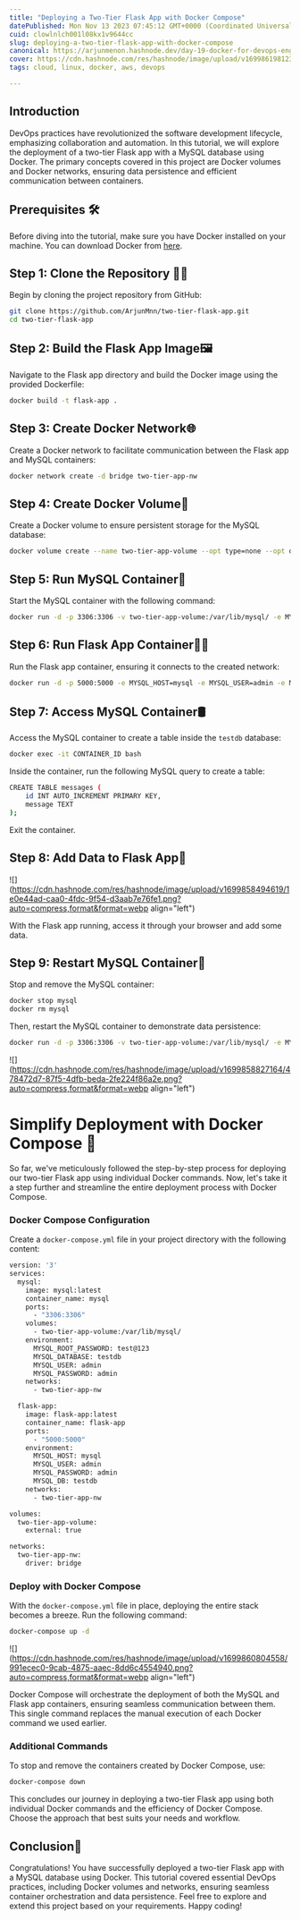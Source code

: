 ```yaml
---
title: "Deploying a Two-Tier Flask App with Docker Compose"
datePublished: Mon Nov 13 2023 07:45:12 GMT+0000 (Coordinated Universal Time)
cuid: clowlnlch001l08kx1v9644cc
slug: deploying-a-two-tier-flask-app-with-docker-compose
canonical: https://arjunmenon.hashnode.dev/day-19-docker-for-devops-engineers-part-3
cover: https://cdn.hashnode.com/res/hashnode/image/upload/v1699861981238/77f2cc33-3ec5-40be-b891-8edd6df86326.png
tags: cloud, linux, docker, aws, devops

---
```


## Introduction

DevOps practices have revolutionized the software development lifecycle, emphasizing collaboration and automation. In this tutorial, we will explore the deployment of a two-tier Flask app with a MySQL database using Docker. The primary concepts covered in this project are Docker volumes and Docker networks, ensuring data persistence and efficient communication between containers.

## Prerequisites 🛠️

Before diving into the tutorial, make sure you have Docker installed on your machine. You can download Docker from [here](https://www.docker.com/products/docker-desktop).

## Step 1: Clone the Repository 🧑‍💻

Begin by cloning the project repository from GitHub:

```bash
git clone https://github.com/ArjunMnn/two-tier-flask-app.git
cd two-tier-flask-app
```

## Step 2: Build the Flask App Image🖼️

Navigate to the Flask app directory and build the Docker image using the provided Dockerfile:

```bash
docker build -t flask-app .
```

## Step 3: Create Docker Network🌐

Create a Docker network to facilitate communication between the Flask app and MySQL containers:

```bash
docker network create -d bridge two-tier-app-nw
```

## Step 4: Create Docker Volume💾

Create a Docker volume to ensure persistent storage for the MySQL database:

```bash
docker volume create --name two-tier-app-volume --opt type=none --opt device=/home/ubuntu/volumes/two-tier-app --opt o=bind
```

## Step 5: Run MySQL Container🚢

Start the MySQL container with the following command:

```bash
docker run -d -p 3306:3306 -v two-tier-app-volume:/var/lib/mysql/ -e MYSQL_ROOT_PASSWORD=test@123 -e MYSQL_DATABASE=testdb -e MYSQL_USER=admin -e MYSQL_PASSWORD=admin --network=two-tier-app-nw --name mysql mysql:latest
```

## Step 6: Run Flask App Container🏃‍♂️

Run the Flask app container, ensuring it connects to the created network:

```bash
docker run -d -p 5000:5000 -e MYSQL_HOST=mysql -e MYSQL_USER=admin -e MYSQL_PASSWORD=admin -e MYSQL_DB=testdb --network=two-tier-app-nw --name flask-app flask-app:latest
```

## Step 7: Access MySQL Container🛢️

Access the MySQL container to create a table inside the `testdb` database:

```bash
docker exec -it CONTAINER_ID bash
```

Inside the container, run the following MySQL query to create a table:

```bash
CREATE TABLE messages (
    id INT AUTO_INCREMENT PRIMARY KEY,
    message TEXT
);
```

Exit the container.

## Step 8: Add Data to Flask App💬

![](https://cdn.hashnode.com/res/hashnode/image/upload/v1699858494619/1e0e44ad-caa0-4fdc-9f54-d3aab7e76fe1.png?auto=compress,format&format=webp align="left")

With the Flask app running, access it through your browser and add some data.

## Step 9: Restart MySQL Container🔄

Stop and remove the MySQL container:

```bash
docker stop mysql
docker rm mysql
```

Then, restart the MySQL container to demonstrate data persistence:

```bash
docker run -d -p 3306:3306 -v two-tier-app-volume:/var/lib/mysql/ -e MYSQL_ROOT_PASSWORD=test@123 -e MYSQL_DATABASE=testdb -e MYSQL_USER=admin -e MYSQL_PASSWORD=admin --network=two-tier-app-nw --name mysql mysql:latest
```

![](https://cdn.hashnode.com/res/hashnode/image/upload/v1699858827164/478472d7-87f5-4dfb-beda-2fe224f86a2e.png?auto=compress,format&format=webp align="left")

# Simplify Deployment with Docker Compose 🚢

So far, we've meticulously followed the step-by-step process for deploying our two-tier Flask app using individual Docker commands. Now, let's take it a step further and streamline the entire deployment process with Docker Compose.

### Docker Compose Configuration

Create a `docker-compose.yml` file in your project directory with the following content:

```bash
version: '3'
services:
  mysql:
    image: mysql:latest
    container_name: mysql
    ports:
      - "3306:3306"
    volumes:
      - two-tier-app-volume:/var/lib/mysql/
    environment:
      MYSQL_ROOT_PASSWORD: test@123
      MYSQL_DATABASE: testdb
      MYSQL_USER: admin
      MYSQL_PASSWORD: admin
    networks:
      - two-tier-app-nw

  flask-app:
    image: flask-app:latest
    container_name: flask-app
    ports:
      - "5000:5000"
    environment:
      MYSQL_HOST: mysql
      MYSQL_USER: admin
      MYSQL_PASSWORD: admin
      MYSQL_DB: testdb
    networks:
      - two-tier-app-nw

volumes:
  two-tier-app-volume:
    external: true

networks:
  two-tier-app-nw:
    driver: bridge
```

### Deploy with Docker Compose

With the `docker-compose.yml` file in place, deploying the entire stack becomes a breeze. Run the following command:

```bash
docker-compose up -d
```

![](https://cdn.hashnode.com/res/hashnode/image/upload/v1699860804558/991ecec0-9cab-4875-aaec-8dd6c4554940.png?auto=compress,format&format=webp align="left")

Docker Compose will orchestrate the deployment of both the MySQL and Flask app containers, ensuring seamless communication between them. This single command replaces the manual execution of each Docker command we used earlier.

### Additional Commands

To stop and remove the containers created by Docker Compose, use:

```bash
docker-compose down
```

This concludes our journey in deploying a two-tier Flask app using both individual Docker commands and the efficiency of Docker Compose. Choose the approach that best suits your needs and workflow.

## Conclusion🎉

Congratulations! You have successfully deployed a two-tier Flask app with a MySQL database using Docker. This tutorial covered essential DevOps practices, including Docker volumes and networks, ensuring seamless container orchestration and data persistence. Feel free to explore and extend this project based on your requirements. Happy coding!